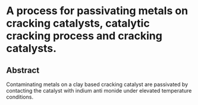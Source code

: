 # A process for passivating metals on cracking catalysts, catalytic cracking process and cracking catalysts.

## Abstract
Contaminating metals on a clay based cracking catalyst are passivated by contacting the catalyst with indium anti monide under elevated temperature conditions.